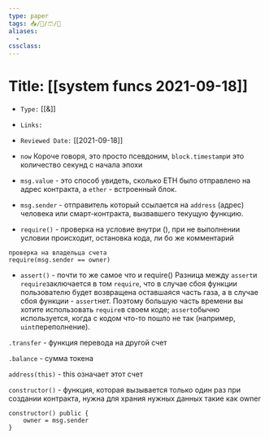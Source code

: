 ```yaml
---
type: paper
tags: 📥️/📜️/🩳/🗿
aliases:
  - 
cssclass: 
---
```




# Title: **[[system funcs 2021-09-18]]**
- `Type:` [[&]]
- `Links:`
- `Reviewed Date:` [[2021-09-18]]



- `now` Короче говоря, это просто псевдоним, `block.timestamp`и это количество секунд с начала эпохи

- `msg.value` - это способ увидеть, сколько ETH было отправлено на адрес контракта, а `ether` - встроенный блок.

- `msg.sender` - отправитель который ссылается на `address` (адрес) человека или смарт-контракта, вызвавшего текущую функцию.


- `require()` - проверка на условие внутри (), при не выполнении условии происходит, остановка кода, ли бо же комментарий 

```solidity
проверка на владельца счета
require(msg.sender == owner)

```

- `assert()` - почти то же самое что и require()
 Разница между `assert`и `require`заключается в том `require`, что в случае сбоя функции пользователю будет возвращена оставшаяся часть газа, а в случае сбоя функции - `assert`нет. Поэтому большую часть времени вы хотите использовать `require`в своем коде; `assert`обычно используется, когда с кодом что-то пошло не так (например, `uint`переполнение).

`.transfer` - функция перевода на другой счет

`.balance` - сумма токена

`address(this)` - this означает этот счет

`constructor()` - функция, которая вызывается только один раз при создании контракта, нужна для храния нужных данных такие как owner

```solidity
constructor() public {
	owner = msg.sender
}
```